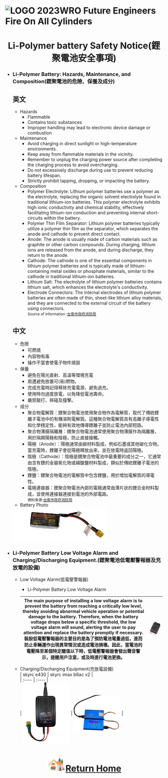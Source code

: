 ![LOGO](../img/logo.png) 2023WRO Future Engineers Fire On All Cylinders  
=====
# <div align="center">Li-Polymer battery Safety Notice(鋰聚電池安全事項)</div> 
- ### Li-Polymer Battery: Hazards, Maintenance, and Composition(鋰聚電池的危險、保養及成分) 
  ## 英文
    - Hazards
        - Flammable
        - Contains toxic substances
        - Improper handling may lead to electronic device damage or combustion
    - Maintenance
        - Avoid charging in direct sunlight or high-temperature environments.
        - Keep away from flammable materials in the vicinity.
        - Remember to unplug the charging power source after completing the charging process to avoid overcharging.
        - Do not excessively discharge during use to prevent reducing battery lifespan.
        - Strictly prohibit tapping, dropping, or impacting the battery.
    - Composition
        - Polymer Electrolyte: Lithium polymer batteries use a polymer as the electrolyte, replacing the organic solvent electrolyte found in traditional lithium-ion batteries. This polymer electrolyte exhibits high ionic conductivity and chemical stability, effectively facilitating lithium-ion conduction and preventing internal short-circuits within the battery.  
        - Polymer Thin Film Separator: Lithium polymer batteries typically utilize a polymer thin film as the separator, which separates the anode and cathode to prevent direct contact.  
        - Anode: The anode is usually made of carbon materials such as graphite or other carbon compounds. During charging, lithium ions are released from the anode, and during discharge, they return to the anode.  
        - Cathode: The cathode is one of the essential components in lithium polymer batteries and is typically made of lithium-containing metal oxides or phosphate materials, similar to the cathode in traditional lithium-ion batteries.  
        - Lithium Salt: The electrolyte of lithium polymer batteries contains lithium salt, which enhances the electrolyte's conductivity.  
        - Electrode Connectors: The internal electrodes of lithium polymer batteries are often made of thin, sheet-like lithium alloy materials, and they are connected to the external circuit of the battery using connectors.   
           <small>Source of Information :[台南市政府消防局](https://119.tainan.gov.tw/News_Content.aspx?n=25497&s=7743170) </small>  

  ## 中文
    - 危險  
        - 可燃燒  
        - 內容物有毒  
        - 操作不當會使電子物件燒毀  
    - 保養  
        - 避免在陽光直射、高溫等環境充電  
        - 周遭避免放置可(易)燃物。  
        - 完成充電時記得移除充電電源，避免過充。   
        - 使用時勿過度放電，以免降低電池壽命。  
        - 嚴禁敲打、摔碰及撞擊。  
    - 成分  
        - 聚合物電解質：鋰聚合物電池使用聚合物作為電解質，取代了傳統鋰離子電池中的有機溶劑電解質。這種聚合物電解質具有高離子導電性和化學穩定性，能夠有效地傳導鋰離子並防止電池內部短路。  
        - 聚合物薄膜隔離層：鋰聚合物電池通常使用聚合物薄膜作為隔離層，用於隔開陽極和陰極，防止直接接觸。  
        - 陽極（Anode）：陽極通常由碳材料製成，例如石墨或其他碳化合物。當充電時，鋰離子會從陽極釋放出來，並在放電時返回陽極。 
        - 陰極（Cathode）：陰極是鋰聚合物電池中最重要的成分之一，它通常由含有鋰的金屬氧化物或磷酸鹽材料製成，類似於傳統鋰離子電池的陰極。  
        - 鋰鹽：鋰聚合物電池的電解質中包含鋰鹽，用於增加電解質的導電性。  
        - 電極連接器：鋰聚合物電池內部的電極通常由薄片狀的鋰合金材料製成，並使用連接器連接到電池的外部電路。  
    <small>資料來源:[台南市政府消防局](https://119.tainan.gov.tw/News_Content.aspx?n=25497&s=7743170) </small>  
    - Battery Photo  
    <img src="./img/lipo_battery.png" width = "300" height = "" alt="battery" align=center />  
 
- ### Li-Polymer Battery Low Voltage Alarm and Charging/Discharging Equipment.(鋰聚電池低電壓警報器及充放電的設備)  
    - Low Voltage Alarm(低電壓警報器)
        
        - Li-Polymer Battery Low Voltage Alarm 

        |The main purpose of installing a low voltage alarm is to prevent the battery from reaching a critically low level, thereby avoiding abnormal vehicle operation or potential damage to the battery. Therefore, when the battery voltage drops below a specific threshold, the low voltage alarm will sound, alerting the user to pay attention and replace the battery promptly if necessary.<br>裝設低電壓警報器的主要目的是為了預防電池電量過低，進而防止車輛運作出現異常情況或造成電池損壞。因此，當電池的電壓降至某個特定閾值以下時，低電壓警報器會發出聲音警示，提醒用戶注意，或及時進行電池更換。|<img src="./img/low_voltage_alarm.png" width = "300"  alt="low_voltage_alarm" align=center />  |
        |:---:|:---:|

    - Charging/Discharging Equipment(充放電設備)  
        | skyrc e430 | skyrc imax b6ac v2 |  
        | :---- | :---- |  
        | <img src="./img/e430.png" width = "150" height = "" alt="e430" align=center /> | <img src="./img/B6AC2.png" width = "150" height = "" alt="e430" align=center /> |  
       
        
          
        


  
# <div align="center">![HOME](../../other/img/Home.png)[Return Home](../../)</div> 